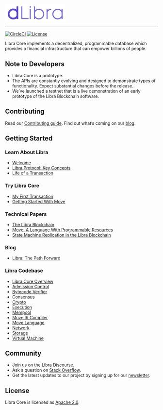 <a href="https://developers.libra.org">
	<img width="200" src="./.assets/dlibra.png" alt="dLibra Logo" />
</a>

---

[![CircleCI](https://circleci.com/gh/libra/libra.svg?style=shield)](https://circleci.com/gh/libra/libra)
[![License](https://img.shields.io/badge/license-Apache-green.svg)](LICENSE)

Libra Core implements a decentralized, programmable database which provides a financial infrastructure that can empower billions of people.

## Note to Developers
* Libra Core is a prototype.
* The APIs are constantly evolving and designed to demonstrate types of functionality. Expect substantial changes before the release.
* We’ve launched a testnet that is a live demonstration of an early prototype of the Libra Blockchain software.

## Contributing

Read our [Contributing guide](https://developers.libra.org/docs/community/contributing). Find out what’s coming on our [blog](https://developers.libra.org/blog/2019/06/18/the-path-forward).

## Getting Started

### Learn About Libra
* [Welcome](https://developers.libra.org/docs/welcome-to-libra)
* [Libra Protocol: Key Concepts](https://developers.libra.org/docs/libra-protocol)
* [Life of a Transaction](https://developers.libra.org/docs/life-of-a-transaction)

### Try Libra Core
* [My First Transaction](https://developers.libra.org/docs/my-first-transaction)
* [Getting Started With Move](https://developers.libra.org/docs/move-overview)

### Technical Papers
* [The Libra Blockchain](https://developers.libra.org/docs/the-libra-blockchain-paper)
* [Move: A Language With Programmable Resources](https://developers.libra.org/docs/move-paper)
* [State Machine Replication in the Libra Blockchain](https://developers.libra.org/docs/state-machine-replication-paper)

### Blog
* [Libra: The Path Forward](https://developers.libra.org/blog/2019/06/18/the-path-forward/)

### Libra Codebase

* [Libra Core Overview](https://developers.libra.org/docs/libra-core-overview)
* [Admission Control](https://developers.libra.org/docs/crates/admission-control)
* [Bytecode Verifier](https://developers.libra.org/docs/crates/bytecode-verifier)
* [Consensus](https://developers.libra.org/docs/crates/consensus)
* [Crypto](https://developers.libra.org/docs/crates/crypto)
* [Execution](https://developers.libra.org/docs/crates/execution)
* [Mempool](https://developers.libra.org/docs/crates/mempool)
* [Move IR Compiler](https://developers.libra.org/docs/crates/ir-to-bytecode)
* [Move Language](https://developers.libra.org/docs/crates/move-language)
* [Network](https://developers.libra.org/docs/crates/network)
* [Storage](https://developers.libra.org/docs/crates/storage)
* [Virtual Machine](https://developers.libra.org/docs/crates/vm)


## Community

* Join us on the [Libra Discourse](https://community.libra.org).
* Ask a question on [Stack Overflow](https://stackoverflow.com/questions/tagged/libra).
* Get the latest updates to our project by signing up for our [newsletter](https://developers.libra.org/newsletter_form).

## License

Libra Core is licensed as [Apache 2.0](https://github.com/libra/libra/blob/master/LICENSE).
